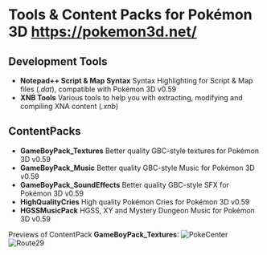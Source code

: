 # Tools & Content Packs for Pokémon 3D https://pokemon3d.net/
## Development Tools
* **Notepad++ Script & Map Syntax** Syntax Highlighting for Script & Map files (*.dat*), compatible with Pokémon 3D v0.59
* **XNB Tools** Various tools to help you with extracting, modifying and compiling XNA content (*.xnb*)
## ContentPacks
* **GameBoyPack_Textures** Better quality GBC-style textures for Pokémon 3D v0.59
* **GameBoyPack_Music** Better quality GBC-style Music for Pokémon 3D v0.59
* **GameBoyPack_SoundEffects** Better quality GBC-style SFX for Pokémon 3D v0.59
* **HighQualityCries** High quality Pokémon Cries for Pokémon 3D v0.59
* **HGSSMusicPack** HGSS, XY and Mystery Dungeon Music for Pokémon 3D v0.59

Previews of ContentPack **GameBoyPack_Textures**:
![PokeCenter](https://user-images.githubusercontent.com/31563291/166961748-bd343fcf-4e2d-4321-904d-0115e6795d11.png)
![Route29](https://user-images.githubusercontent.com/31563291/166962772-63fb9d23-f55b-48fe-a5c7-422c890983d4.png)
